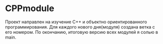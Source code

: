 # CPPmodule

Проект направлен на изучение С++ и объектно ориентированного программирования. Для каждого нового дня(модуля) создана ветка с его номером. По окончанию, итоговую версию всех модулей я солью в main.
